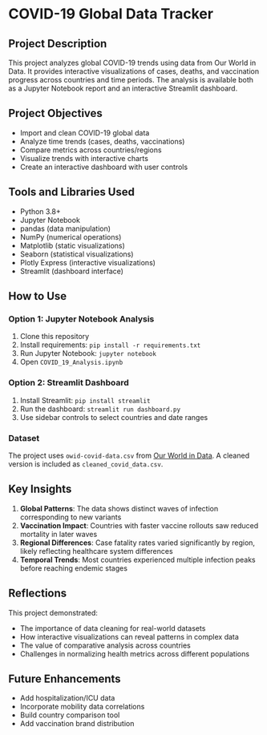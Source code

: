 # COVID-19 Global Data Tracker


## Project Description
This project analyzes global COVID-19 trends using data from Our World in Data. It provides interactive visualizations of cases, deaths, and vaccination progress across countries and time periods. The analysis is available both as a Jupyter Notebook report and an interactive Streamlit dashboard.

## Project Objectives
- Import and clean COVID-19 global data
- Analyze time trends (cases, deaths, vaccinations)
- Compare metrics across countries/regions
- Visualize trends with interactive charts
- Create an interactive dashboard with user controls

## Tools and Libraries Used
- Python 3.8+
- Jupyter Notebook
- pandas (data manipulation)
- NumPy (numerical operations)
- Matplotlib (static visualizations)
- Seaborn (statistical visualizations)
- Plotly Express (interactive visualizations)
- Streamlit (dashboard interface)

## How to Use

### Option 1: Jupyter Notebook Analysis
1. Clone this repository
2. Install requirements: `pip install -r requirements.txt`
3. Run Jupyter Notebook: `jupyter notebook`
4. Open `COVID_19_Analysis.ipynb`

### Option 2: Streamlit Dashboard
1. Install Streamlit: `pip install streamlit`
2. Run the dashboard: `streamlit run dashboard.py`
3. Use sidebar controls to select countries and date ranges

### Dataset
The project uses `owid-covid-data.csv` from [Our World in Data](https://ourworldindata.org/covid-deaths). A cleaned version is included as `cleaned_covid_data.csv`.

## Key Insights
1. **Global Patterns**: The data shows distinct waves of infection corresponding to new variants
2. **Vaccination Impact**: Countries with faster vaccine rollouts saw reduced mortality in later waves
3. **Regional Differences**: Case fatality rates varied significantly by region, likely reflecting healthcare system differences
4. **Temporal Trends**: Most countries experienced multiple infection peaks before reaching endemic stages

## Reflections
This project demonstrated:
- The importance of data cleaning for real-world datasets
- How interactive visualizations can reveal patterns in complex data
- The value of comparative analysis across countries
- Challenges in normalizing health metrics across different populations

## Future Enhancements
- Add hospitalization/ICU data
- Incorporate mobility data correlations
- Build country comparison tool
- Add vaccination brand distribution
